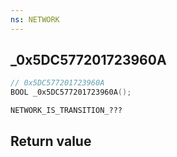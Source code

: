 ```yaml
---
ns: NETWORK
---
```

## _0x5DC577201723960A

```c
// 0x5DC577201723960A
BOOL _0x5DC577201723960A();
```

```
NETWORK_IS_TRANSITION_???  
```

## Return value
